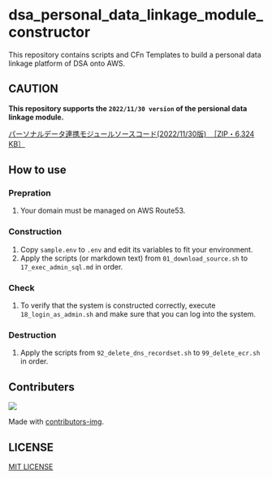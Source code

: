# dsa\_personal\_data\_linkage\_module\_constructor

This repository contains scripts and CFn Templates to build a personal data linkage platform of DSA onto AWS.

## CAUTION
**This repository supports the `2022/11/30 version` of the persional data linkage module.**

[パーソナルデータ連携モジュールソースコード(2022/11/30版)　［ZIP・6,324 KB］](https://data-society-alliance.org/wp-content/uploads/2022/11/%E3%83%91%E3%83%BC%E3%82%BD%E3%83%8A%E3%83%AB%E3%83%87%E3%83%BC%E3%82%BF%E9%80%A3%E6%90%BA%E3%83%A2%E3%82%B8%E3%83%A5%E3%83%BC%E3%83%AB_%E3%82%BD%E3%83%BC%E3%82%B9%E3%82%B3%E3%83%BC%E3%83%89.zip)

## How to use
### Prepration
1. Your domain must be managed on AWS Route53.

### Construction
1. Copy `sample.env` to `.env` and edit its variables to fit your environment.
1. Apply the scripts (or markdown text) from `01_download_source.sh` to `17_exec_admin_sql.md` in order.

### Check
1. To verify that the system is constructed correctly, execute `18_login_as_admin.sh` and make sure that you can log into the system.

### Destruction
1. Apply the scripts from `92_delete_dns_recordset.sh` to `99_delete_ecr.sh` in order.

## Contributers

<a href="https://github.com/c-3lab/dsa_personal_data_linkage_module_constructor/graphs/contributors">
  <img src="https://contributors-img.web.app/image?repo=c-3lab/dsa_personal_data_linkage_module_constructor" />
</a>

Made with [contributors-img](https://contributors-img.web.app).

## LICENSE

[MIT LICENSE](./LICENSE)

